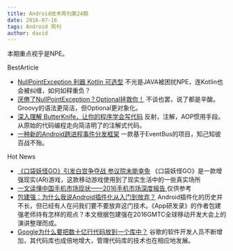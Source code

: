 ```yaml
---
title: Android技术周刊第24期
date: 2016-07-16
tags: Android 周刊
author: david
---
```

本期重点视乎是NPE。

BestArticle

* [NullPointException 利器 Kotlin 可选型](http://www.jianshu.com/p/905f8c2de5ea) 不光是JAVA被困扰NPE，连Kotlin也会被纠缠，如何如释重负？
* [厌倦了NullPointException？Optional拯救你！](http://www.kuqin.com/shuoit/20151229/349674.html) 不谈也罢，说了都是辛酸。Groovy的语法更简洁，但Optional更对象化。
* [深入理解 ButterKnife，让你的程序学会写代码](http://mp.weixin.qq.com/s?__biz=MzA3NTYzODYzMg==&mid=2653577446&idx=1&sn=e1c12a2dc3d45babf66f86f4840bed2c&scene=1&srcid=0714vgVrTaK7J22mLSkA9Ews&from=groupmessage&isappinstalled=0#wechat_redirect) 反射，注解，AOP惯用手段。从原始的代码编程走向简洁明了的注解式代码。
* [一种新的Android跨进程事件分发框架](https://elelogistics.github.io/2016/07/13/HermesEventBus-%E4%B8%80%E7%A7%8D%E6%96%B0%E7%9A%84Android%E8%B7%A8%E8%BF%9B%E7%A8%8B%E4%BA%8B%E4%BB%B6%E5%88%86%E5%8F%91%E6%A1%86%E6%9E%B6/?hmsr=toutiao.io&utm_medium=toutiao.io&utm_source=toutiao.io) 一款基于EventBus的项目，知己知彼百战不殆。

Hot News

* [《口袋妖怪GO》引发白宫争夺战 参议院未能幸免](http://tech.sina.com.cn/i/2016-07-13/doc-ifxuapvs8340457.shtml) 《口袋妖怪GO》是一款增强现实(AR)游戏，这款移动游戏使用到了现实生活中的一些真实场所
* [ 一文读懂中国手机市场现状——2016手机市场深度报告 ](http://mp.weixin.qq.com/s?__biz=MjM5MzIxNTQ2MA==&mid=2650660025&idx=2&sn=ca69ae6849dcd2c88bda53cc03ba465f&scene=1&srcid=0711jlB4f7jccbhpUKoZ85H8&from=groupmessage&isappinstalled=0#wechat_redirect) 仅供参考
* [包建强：为什么我说Android插件化从入门到放弃？](http://mp.weixin.qq.com/s?__biz=MjM5MDE0Mjc4MA==&mid=2650993300&idx=1&sn=797fa87ef528cff3a50e77806cf9f675&scene=1&srcid=0712YDt9TaFqSvThkPIF1Tow&from=groupmessage&isappinstalled=0#wechat_redirect) Android插件化的历史并不长，但已经有人在问我们要不要放弃这门技术。《App研发录》的作者包建强老师持有怎样的观点？本文根据包建强在2016GMTC全球移动开发大会上的演讲整理而成。
* [Google为什么要把数十亿行代码放到一个库中？](http://mp.weixin.qq.com/s?__biz=MjM5MDE0Mjc4MA==&mid=2650993318&idx=1&sn=c33519eb33bf7075b2b8d79eeda149bb&scene=1&srcid=0713X5IT7WAmpQwSG3cCMoki&from=groupmessage&isappinstalled=0#wechat_redirect) 谷歌的软件开发人员不断增加，其代码库也成倍地增大，管理代码库的技术也在相应地发展。
